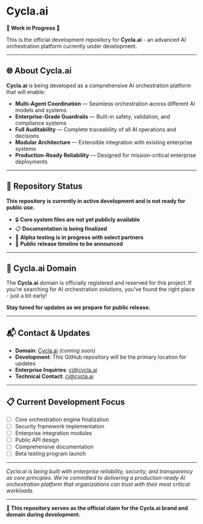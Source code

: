 # Cycla.ai

**🚧 Work in Progress 🚧**

This is the official development repository for **Cycla.ai** - an advanced AI orchestration platform currently under development.

---

## 🌐 About Cycla.ai

**Cycla.ai** is being developed as a comprehensive AI orchestration platform that will enable:

- **Multi-Agent Coordination** — Seamless orchestration across different AI models and systems
- **Enterprise-Grade Guardrails** — Built-in safety, validation, and compliance systems
- **Full Auditability** — Complete traceability of all AI operations and decisions
- **Modular Architecture** — Extensible integration with existing enterprise systems
- **Production-Ready Reliability** — Designed for mission-critical enterprise deployments

---

## 🚨 Repository Status

**This repository is currently in active development and is not ready for public use.**

- 🔒 **Core system files are not yet publicly available**
- 📋 **Documentation is being finalized**
- 🧪 **Alpha testing is in progress with select partners**
- 📅 **Public release timeline to be announced**

---

## 🏢 Cycla.ai Domain

The **Cycla.ai** domain is officially registered and reserved for this project. If you're searching for AI orchestration solutions, you've found the right place - just a bit early!

**Stay tuned for updates as we prepare for public release.**

---

## 📬 Contact & Updates

- **Domain**: [Cycla.ai](https://cycla.ai) *(coming soon)*
- **Development**: This GitHub repository will be the primary location for updates
- **Enterprise Inquiries**: [cj@cycla.ai](mailto:cj@cycla.ai)
- **Technical Contact**: [cj@cycla.ai](mailto:cj@cycla.ai)

---

## 📋 Current Development Focus

- [ ] Core orchestration engine finalization
- [ ] Security framework implementation
- [ ] Enterprise integration modules
- [ ] Public API design
- [ ] Comprehensive documentation
- [ ] Beta testing program launch

---

*Cycla.ai is being built with enterprise reliability, security, and transparency as core principles. We're committed to delivering a production-ready AI orchestration platform that organizations can trust with their most critical workloads.*

---

**🔗 This repository serves as the official claim for the Cycla.ai brand and domain during development.**